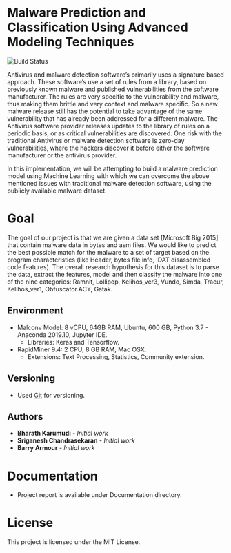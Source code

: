# Malware Prediction and Classification Using Advanced Modeling Techniques
![Build Status](https://travis-ci.org/joemccann/dillinger.svg?branch=master)

Antivirus and malware detection software’s primarily uses a signature based approach.  These software’s use a set of rules from a library, based on previously known malware and published vulnerabilities from the software manufacturer.  The rules are very specific to the vulnerability and malware, thus making them brittle and very context and malware specific.  So a new malware release still has the potential to take advantage of the same vulnerability that has already been addressed for a different malware. The Antivirus software provider releases updates to the library of rules on a periodic basis, or as critical vulnerabilities are discovered. One risk with the traditional Antivirus or malware detection software is zero-day vulnerabilities, where the hackers discover it before either the software manufacturer or the antivirus provider. 

In this implementation, we will be attempting to build a malware prediction model using Machine Learning with which we can overcome the above mentioned issues with traditional malware detection software, using the publicly available malware dataset.

# Goal
The goal of our project is that we are given a data set [Microsoft Big 2015] that contain malware data in bytes and asm files. We would like to predict the best possible match for the malware to a set of target based on the program characteristics (like Header, bytes file info, IDAT disassembled code features). The overall research hypothesis for this dataset is to parse the data, extract the features, model and then classify the malware into one of the nine categories: Ramnit, Lollipop, Kelihos_ver3, Vundo, Simda, Tracur, Kelihos_ver1, Obfuscator.ACY, Gatak.

## Environment     
* Malconv Model: 8 vCPU, 64GB RAM, Ubuntu, 600 GB, Python 3.7 - Anaconda 2019.10, Jupyter IDE.
     * Libraries: Keras and Tensorflow.
* RapidMiner 9.4: 2 CPU, 8 GB RAM, Mac OSX.
     * Extensions: Text Processing, Statistics, Community extension.

## Versioning
* Used [Git](https://github.com) for versioning.

## Authors
* **Bharath Karumudi** - *Initial work*
* **Sriganesh Chandrasekaran** - *Initial work*
* **Barry Armour** - *Initial work*

# Documentation
* Project report is available under Documentation directory.

# License
This project is licensed under the MIT License.
